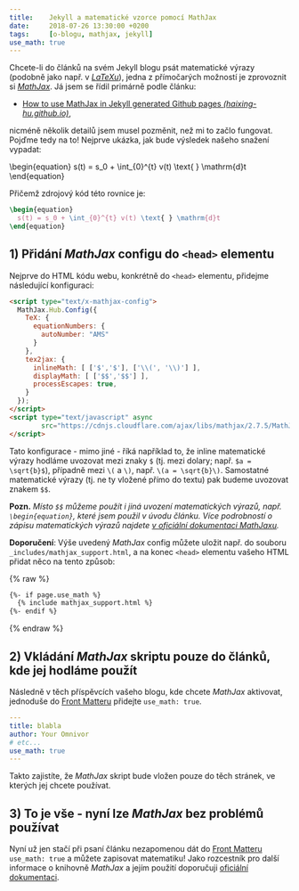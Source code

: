 ```yaml
---
title:    Jekyll a matematické vzorce pomocí MathJax
date:     2018-07-26 13:30:00 +0200
tags:     [o-blogu, mathjax, jekyll]
use_math: true
---
```

Chcete-li do článků na svém Jekyll blogu psát matematické výrazy
(podobně jako např. v [_LaTeXu_][1]), jedna z přímočarých možností
je zprovoznit si [_MathJax_][2]. Já jsem se řídil primárně podle článku:

- [How to use MathJax in Jekyll generated Github pages _(haixing-hu.github.io)_][3],

nicméně několik detailů jsem musel pozměnit, než mi to začlo fungovat.
Pojďme tedy na to! Nejprve ukázka, jak bude výsledek našeho snažení vypadat:

\begin{equation}
  s(t) = s_0 + \int_{0}^{t} v(t) \text{ } \mathrm{d}t
\end{equation}

Přičemž zdrojový kód této rovnice je:

```tex
\begin{equation}
  s(t) = s_0 + \int_{0}^{t} v(t) \text{ } \mathrm{d}t
\end{equation}
```

## 1) Přidání _MathJax_ configu do `<head>` elementu

Nejprve do HTML kódu webu, konkrétně do `<head>` elementu, přidejme
následující konfiguraci:

```html
<script type="text/x-mathjax-config">
  MathJax.Hub.Config({
    TeX: {
      equationNumbers: {
        autoNumber: "AMS"
      }
    },
    tex2jax: {
      inlineMath: [ ['$','$'], ['\\(', '\\)'] ],
      displayMath: [ ['$$','$$'] ],
      processEscapes: true,
    }
  });
</script>
<script type="text/javascript" async
        src="https://cdnjs.cloudflare.com/ajax/libs/mathjax/2.7.5/MathJax.js?config=TeX-MML-AM_CHTML">
</script>
```

Tato konfigurace - mimo jiné - říká například to, že inline matematické výrazy
hodláme uvozovat mezi znaky `$` (tj. mezi dolary; např. `$a = \sqrt{b}$`), případně
mezi `\(` a `\)`, např. `\(a = \sqrt{b}\)`. Samostatné matematické výrazy
(tj. ne ty vložené přímo do textu) pak budeme uvozovat znakem `$$`.

__Pozn.__ _Místo `$$` můžeme použít i jiná uvození matematických výrazů, např. `\begin{equation}`,
které jsem použil v úvodu článku. Více podrobností o zápisu matematických výrazů najdete
[v oficiální dokumentaci MathJaxu][4]._

__Doporučení__: Výše uvedený _MathJax_ config můžete uložit např.
do souboru `_includes/mathjax_support.html`, a na konec `<head>` elementu
vašeho HTML přidat něco na tento způsob:

{% raw %}
```html
{%- if page.use_math %}
  {% include mathjax_support.html %}
{%- endif %}
```
{% endraw %}

## 2) Vkládání _MathJax_ skriptu pouze do článků, kde jej hodláme použít

Následně v těch příspěvcích vašeho blogu, kde chcete _MathJax_ aktivovat,
jednoduše do [Front Matteru][5] přidejte `use_math: true`.

```yaml
---
title: blabla
author: Your Omnivor
# etc...
use_math: true
---
```

Takto zajistíte, že _MathJax_ skript bude vložen pouze do těch stránek,
ve kterých jej chcete používat.

## 3) To je vše - nyní lze _MathJax_ bez problémů používat

Nyní už jen stačí při psaní článku nezapomenou dát do [Front Matteru][5]
`use_math: true` a můžete zapisovat matematiku! Jako rozcestník pro další
informace o knihovně _MathJax_ a jejím použití doporučuji [oficiální dokumentaci][6].

[1]: https://cs.wikipedia.org/wiki/LaTeX
[2]: https://www.mathjax.org/
[3]: http://haixing-hu.github.io/programming/2013/09/20/how-to-use-mathjax-in-jekyll-generated-github-pages/
[4]: https://docs.mathjax.org/en/latest/start.html#tex-and-latex-input
[5]: https://jekyllrb.com/docs/frontmatter/
[6]: https://docs.mathjax.org/en/latest/index.html
